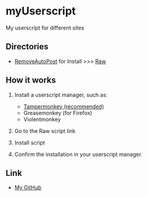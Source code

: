 # myUserscript

My userscript for different sites

## Directories

- [RemoveAutoPost](https://github.com/ruslan-00/publicScripts/tree/main/RemoveAutoPost) for Install >>> [Raw](https://github.com/ruslan-00/publicScripts/raw/refs/heads/main/RemoveAutoPost/RemoveAutoPost.user.js)

## How it works
1. Install a userscript manager, such as:
    - [Tampermonkey (recommended)](https://www.tampermonkey.net/index.php?locale=en)
    - Greasemonkey (for Firefox)
    - Violentmonkey

2. Go to the Raw script link
  
4. Install script

5. Confirm the installation in your userscript manager.

## Link
- [My GitHub](https://ruslan-00.github.io/publicScripts/)
